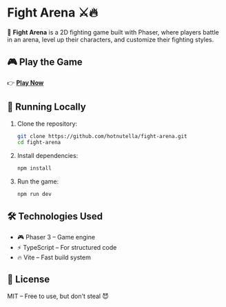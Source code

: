 # Fight Arena ⚔️🔥

🚀 **Fight Arena** is a 2D fighting game built with Phaser, where players battle in an arena, level up their characters, and customize their fighting styles.

## 🎮 Play the Game

👉 **[Play Now](https://hotnutella.github.io/fight-arena/)**

## 🚀 Running Locally

1. Clone the repository:
   ```sh
   git clone https://github.com/hotnutella/fight-arena.git
   cd fight-arena
   ```
2. Install dependencies:

   ```sh
   npm install
   ```

3. Run the game:
   ```sh
   npm run dev
   ```

## 🛠️ Technologies Used

- 🎮 Phaser 3 – Game engine
- ⚡ TypeScript – For structured code
- 🔥 Vite – Fast build system

## 📜 License

MIT – Free to use, but don't steal 😈
